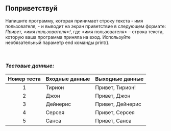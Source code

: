 ## Поприветствуй

Напишите программу, которая принимает строку текста - имя пользователя, - и выводит на экран приветствие в следующем
формате: *Привет, <имя пользователя>!*, где <имя пользователя> – строка текста, которую ваша программа приняла на вход. Используйте необязательный параметр end команды print().

<br>

### *Тестовые данные:*

| Номер теста | Входные данные | Выходные данные     |
|:-----------:|----------------|---------------------|
|      1      | Тирион         | Привет, Тирион!     |
|      2      | Джон           | Привет, Джон        |
|      3      | Дейнерис       | Привет, Дейнерис    |
|      4      | Серсея         | Привет, Серсея      |
|      5      | Санса          | Привет, Санса       |